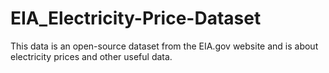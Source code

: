 # EIA_Electricity-Price-Dataset
This data is an open-source dataset from the EIA.gov website and is about electricity prices and other useful data.
